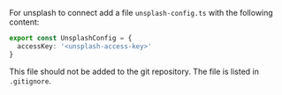 For unsplash to connect add a file `unsplash-config.ts` with the following content:
```typescript
export const UnsplashConfig = {
  accessKey: '<unsplash-access-key>'
}
```

This file should not be added to the git repository. The file is listed in `.gitignore`.
